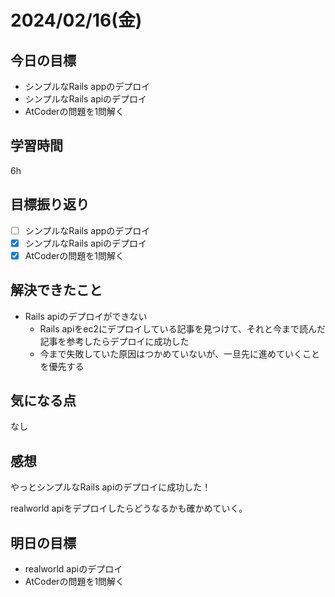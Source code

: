 # 2024/02/16(金)

## 今日の目標
* シンプルなRails appのデプロイ
* シンプルなRails apiのデプロイ
* AtCoderの問題を1問解く

## 学習時間
6h

## 目標振り返り
* [ ] シンプルなRails appのデプロイ
* [x] シンプルなRails apiのデプロイ
* [x] AtCoderの問題を1問解く

## 解決できたこと
* Rails apiのデプロイができない
  * Rails apiをec2にデプロイしている記事を見つけて、それと今まで読んだ記事を参考したらデプロイに成功した
  * 今まで失敗していた原因はつかめていないが、一旦先に進めていくことを優先する

## 気になる点
なし

## 感想
やっとシンプルなRails apiのデプロイに成功した！

realworld apiをデプロイしたらどうなるかも確かめていく。

## 明日の目標
* realworld apiのデプロイ
* AtCoderの問題を1問解く